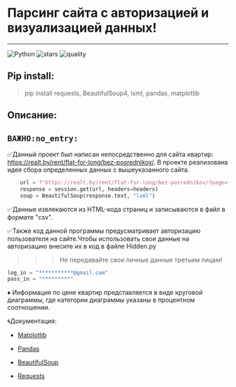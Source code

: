 # **Парсинг сайта с авторизацией и визуализацией данных!** 
___
![Python](https://img.shields.io/pypi/pyversions/pip?color=g)
![stars](https://img.shields.io/redmine/plugin/stars/redmine_xlsx_format_issue_exporter?color=blueviolet)
![quality](https://img.shields.io/ansible/quality/432?color=yellow)
## Pip install:
>pip install requests, BeautifulSoup4, lxml, pandas, matplotlib
## Описание:

## `ВАЖНО:no_entry:`
:white_check_mark:Данный проект был написан непосредственно для сайта квартир: https://realt.by/rent/flat-for-long/bez-posrednikov/. В проекте
реализована идея сбора определенных данных с вышеуказанного сайта.

```python
    url = f"https://realt.by/rent/flat-for-long/bez-posrednikov/?page={num}"
    response = session.get(url, headers=headers)
    soup = BeautifulSoup(response.text, "lxml")

```

:white_check_mark:Данные извлекаются из HTML-кода страниц и записываются в файл в формате "csv".

:white_check_mark:Также код данной программы предусматривает авторизацию пользователя на сайте.Чтобы использовать свои данные на авторизацию внесите их в код в файле Нidden.py
>>>Не передавайте свои личные данные третьим лицам!
```python
log_in = "***********@gmail.com"
pass_in = "*********"
```

:diamonds: Информация по цене квартир представляется в виде круговой диаграммы, где категории диаграммы указаны в процентном соотношении.

:cyclone:Документация:

+ [Matplotlib](https://matplotlib.org/stable/tutorials/introductory/pyplot.html) 

+ [Pandas](https://pandas.pydata.org/docs/)

+ [BeautifulSoup](https://pypi.org/project/BeautifulSoup/)

+ [Requests](https://pypi.org/project/requests/)
